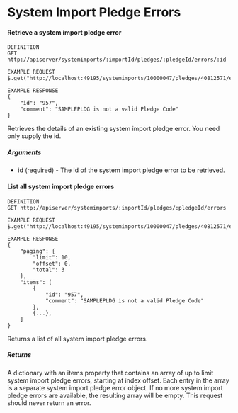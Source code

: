 # System Import Pledge Errors

#### Retrieve a system import pledge error

```
DEFINITION
GET http://apiserver/systemimports/:importId/pledges/:pledgeId/errors/:id

EXAMPLE REQUEST
$.get("http://localhost:49195/systemimports/10000047/pledges/40812571/errors/957");

EXAMPLE RESPONSE
{
    "id": "957",
    "comment": "SAMPLEPLDG is not a valid Pledge Code"
}

```

Retrieves the details of an existing system import pledge error. You need only supply the id.

##### Arguments

* id (required) - The id of the system import pledge error to be retrieved.

#### List all system import pledge errors

```
DEFINITION
GET http://apiserver/systemimports/:importId/pledges/:pledgeId/errors

EXAMPLE REQUEST
$.get("http://localhost:49195/systemimports/10000047/pledges/40812571/errors");

EXAMPLE RESPONSE
{
    "paging": {
        "limit": 10,
        "offset": 0,
        "total": 3
    },
    "items": [
        {
            "id": "957",
            "comment": "SAMPLEPLDG is not a valid Pledge Code"
        },
        {...},
    ]
}

```

Returns a list of all system import pledge errors.

##### Returns

A dictionary with an items property that contains an array of up to limit system import pledge errors, starting at index offset. Each entry in the array is a separate system import pledge error object. If no more system import pledge errors are available, the resulting array will be empty. This request should never return an error.